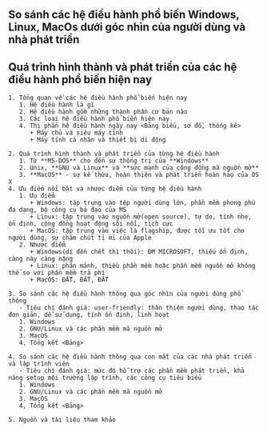 ## So sánh các hệ điều hành phổ biến Windows, Linux, MacOs dưới góc nhìn của người dùng và nhà phát triển

## Quá trình hình thành và phát triển của các hệ điều hành phổ biến hiện nay
    1. Tổng quan về các hệ điều hành phổ biến hiện nay
       1. Hệ điều hành là gì
       2. Hệ điều hành gồm những thành phần cơ bản nào
       3. Các loại hệ điều hành phổ biến hiện nay
       4. Thị phần hệ điều hành ngày nay <Bảng biểu, sơ đồ, thống kê>
          + Máy chủ và siêu máy tính
          + Máy tính cá nhân và thiết bị di động

    2. Quá trình hình thành và phát triển của từng hệ điều hành
       1. Từ **MS-DOS** cho đến sự thống trị của **Windows**
       2. Unix, **GNU và Linux** và **sức mạnh của cộng đồng mã nguồn mở**
       3. **MacOS** - sự kế thừa, hoàn thiện và phát triển hoàn hảo của OS X
    4. Ưu điểm nổi bật và nhược điểm của từng hệ điều hành
       1. Ưu điểm
          + Windows: tập trung vào tệp người dùng lớn, phần mềm phong phú đa dạng, bộ công cụ bá đạo của MS
          + Linux: tập trung vào nguồn mở(open source), tự do, tính nhẹ, ổn định, cộng đồng hoạt động sôi nổi, tích cực
          + MacOS: tập trung vào việc là flagship, được tối ưu tốt cho người dùng, sự chăm chút tỉ mỉ của Apple
       2. Nhược điểm
          + Windows(dí đến chết thì thôi): ĐM MICROSOFT, thiếu ổn định, càng này càng nặng
          + Linux: phân mảnh, thiều phần mềm hoặc phần mềm nguồn mở không thể so với phần mềm trả phí
          + MacOS: ĐẮT, ĐẮT, ĐẮT

    3. So sánh các hệ điều hành thông qua góc nhìn của người dùng phổ thông
       - Tiêu chí đánh giá: user-friendly: thân thiện người dùng, thao tác đơn giản, dễ sử dụng, tính ổn định, linh hoạt
       1. Windows
       2. GNU/Linux và các phần mềm mã nguồn mở
       3. MacOS
       4, Tổng kết <Bảng>

    4. So sánh các hệ điều hành thông qua con mắt của các nhà phát triển và lập trình viên
       - Tiêu chí đánh giá: mức độ hỗ trợ các phần mềm phát triển, khả năng setup môi trường lập trình, các công cụ tiêu biểu
       1. Windows
       2. GNU/Linux và các phần mềm mã nguồn mở
       3. MacOS
       4, Tổng kết <Bảng>

    5. Nguồn và tài liệu tham khảo

